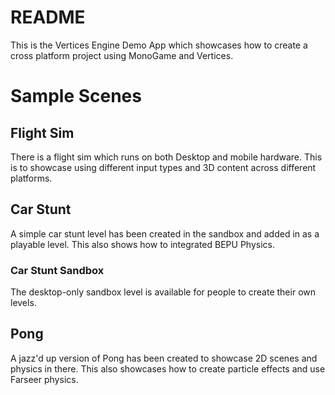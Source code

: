 # README
This is the Vertices Engine Demo App which showcases how to create a cross platform project using MonoGame and Vertices. 

# Sample Scenes

## Flight Sim
There is a flight sim which runs on both Desktop and mobile hardware. This is to showcase using different input types and 3D content across different platforms.

## Car Stunt
A simple car stunt level has been created in the sandbox and added in as a playable level. This also shows how to integrated BEPU Physics.

### Car Stunt Sandbox
The desktop-only sandbox level is available for people to create their own levels.

## Pong
A jazz'd up version of Pong has been created to showcase 2D scenes and physics in there. This also showcases how to create particle effects and use Farseer physics.